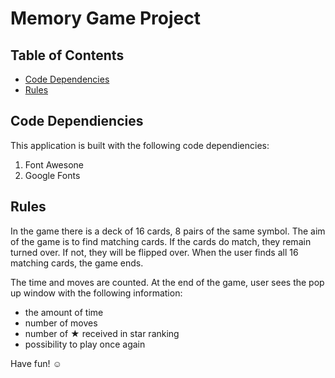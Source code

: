 # Memory Game Project

## Table of Contents

* [Code Dependencies](#code-dependencies)
* [Rules](#rules)

## Code Dependiencies

This application is built with the following code dependiencies:

1. Font Awesone
2. Google Fonts

## Rules

In the game there is a deck of 16 cards, 8 pairs of the same symbol. The aim of the game is to find matching cards. If the cards do match, they remain turned over. If not, they will be flipped over. When the user finds all 16 matching cards, the game ends.

The time and moves are counted. At the end of the game, user sees the pop up window with the following information: 
* the amount of time
* number of moves
* number of ★ received in star ranking
* possibility to play once again

Have fun! :relaxed: